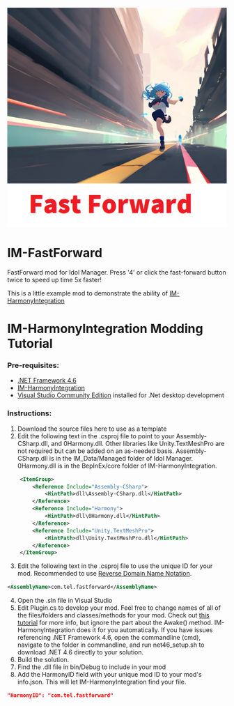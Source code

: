<p align="center">
  <img src="mod%20assets/thumb.png?raw=true" />
</p>

# IM-FastForward
FastForward mod for Idol Manager. Press '4' or click the fast-forward button twice to speed up time 5x faster!

This is a little example mod to demonstrate the ability of [IM-HarmonyIntegration](https://github.com/ui3TD/IM-HarmonyIntegration)

# IM-HarmonyIntegration Modding Tutorial

### Pre-requisites: 
- [.NET Framework 4.6](https://dotnet.microsoft.com/en-us/download/dotnet-framework/net46)
- [IM-HarmonyIntegration](https://github.com/ui3TD/IM-HarmonyIntegration)
- [Visual Studio Community Edition](https://visualstudio.microsoft.com/vs/community/) installed for .Net desktop development

### Instructions:

1. Download the source files here to use as a template
2. Edit the following text in the .csproj file to point to your Assembly-CSharp.dll, and 0Harmony.dll. Other libraries like Unity.TextMeshPro are not required but can be added on an as-needed basis. Assembly-CSharp.dll is in the IM_Data/Managed folder of Idol Manager. 0Harmony.dll is in the BepInEx/core folder of IM-HarmonyIntegration.
```xml
    <ItemGroup>
	    <Reference Include="Assembly-CSharp">
		    <HintPath>dll\Assembly-CSharp.dll</HintPath>
	    </Reference>
	    <Reference Include="Harmony">
		    <HintPath>dll\0Harmony.dll</HintPath>
	    </Reference>
	    <Reference Include="Unity.TextMeshPro">
		    <HintPath>dll\Unity.TextMeshPro.dll</HintPath>
	    </Reference>
    </ItemGroup>
```
3. Edit the following text in the .csproj file to use the unique ID for your mod. Recommended to use [Reverse Domain Name Notation](https://en.wikipedia.org/wiki/Reverse_domain_name_notation).
```xml
<AssemblyName>com.tel.fastforward</AssemblyName>
```
4. Open the .sln file in Visual Studio
5. Edit Plugin.cs to develop your mod. Feel free to change names of all of the files/folders and classes/methods for your mod. Check out [this tutorial](https://outward.fandom.com/wiki/Mod_development_guide/Harmony) for more info, but ignore the part about the Awake() method. IM-HarmonyIntegration does it for you automatically. If you have issues referencing .NET Framework 4.6, open the commandline (cmd), navigate to the folder in commandline, and run net46_setup.sh to download .NET 4.6 directly to your solution. 
6. Build the solution. 
7. Find the .dll file in bin/Debug to include in your mod
8. Add the HarmonyID field with your unique mod ID to your mod's info.json. This will let IM-HarmonyIntegration find your file.
```json
"HarmonyID": "com.tel.fastforward"
```


